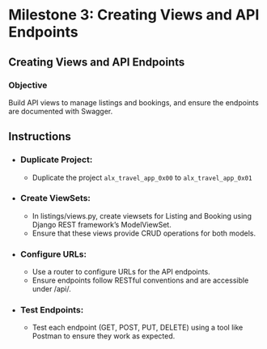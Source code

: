 # Milestone 3: Creating Views and API Endpoints

## Creating Views and API Endpoints

### Objective

Build API views to manage listings and bookings, and ensure the endpoints are documented with Swagger.

## Instructions

- ### Duplicate Project:

    - Duplicate the project `alx_travel_app_0x00` to `alx_travel_app_0x01`
- ### Create ViewSets:

  - In listings/views.py, create viewsets for Listing and Booking using Django REST framework’s ModelViewSet.
  - Ensure that these views provide CRUD operations for both models.

- ### Configure URLs:

  - Use a router to configure URLs for the API endpoints.
  - Ensure endpoints follow RESTful conventions and are accessible under /api/.
- ### Test Endpoints:

  - Test each endpoint (GET, POST, PUT, DELETE) using a tool like Postman to ensure they work as expected.